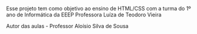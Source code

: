 Esse projeto tem como objetivo ao ensino de HTML/CSS com a turma do 1º ano de Informática da EEEP Professora Luíza de Teodoro Vieira

Autor das aulas - Professor Aloísio Silva de Sousa

